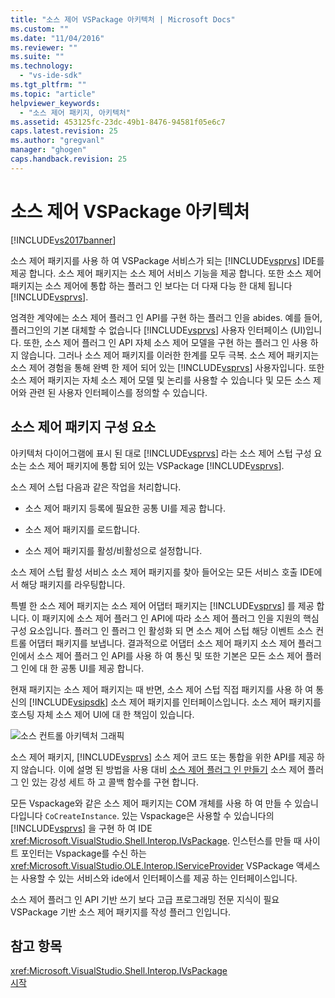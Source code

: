 ```yaml
---
title: "소스 제어 VSPackage 아키텍처 | Microsoft Docs"
ms.custom: ""
ms.date: "11/04/2016"
ms.reviewer: ""
ms.suite: ""
ms.technology: 
  - "vs-ide-sdk"
ms.tgt_pltfrm: ""
ms.topic: "article"
helpviewer_keywords: 
  - "소스 제어 패키지, 아키텍처"
ms.assetid: 453125fc-23dc-49b1-8476-94581f05e6c7
caps.latest.revision: 25
ms.author: "gregvanl"
manager: "ghogen"
caps.handback.revision: 25
---
```

# 소스 제어 VSPackage 아키텍처
[!INCLUDE[vs2017banner](../../code-quality/includes/vs2017banner.md)]

소스 제어 패키지를 사용 하 여 VSPackage 서비스가 되는 [!INCLUDE[vsprvs](../../code-quality/includes/vsprvs_md.md)] IDE를 제공 합니다.  소스 제어 패키지는 소스 제어 서비스 기능을 제공 합니다.  또한 소스 제어 패키지는 소스 제어에 통합 하는 플러그 인 보다는 더 다재 다능 한 대체 됩니다 [!INCLUDE[vsprvs](../../code-quality/includes/vsprvs_md.md)].  
  
 엄격한 계약에는 소스 제어 플러그 인 API를 구현 하는 플러그 인을 abides.  예를 들어, 플러그인의 기본 대체할 수 없습니다 [!INCLUDE[vsprvs](../../code-quality/includes/vsprvs_md.md)] 사용자 인터페이스 \(UI\)입니다.  또한, 소스 제어 플러그 인 API 자체 소스 제어 모델을 구현 하는 플러그 인 사용 하지 않습니다.  그러나 소스 제어 패키지를 이러한 한계를 모두 극복.  소스 제어 패키지는 소스 제어 경험을 통해 완벽 한 제어 되어 있는 [!INCLUDE[vsprvs](../../code-quality/includes/vsprvs_md.md)] 사용자입니다.  또한 소스 제어 패키지는 자체 소스 제어 모델 및 논리를 사용할 수 있습니다 및 모든 소스 제어와 관련 된 사용자 인터페이스를 정의할 수 있습니다.  
  
## 소스 제어 패키지 구성 요소  
 아키텍처 다이어그램에 표시 된 대로 [!INCLUDE[vsprvs](../../code-quality/includes/vsprvs_md.md)] 라는 소스 제어 스텁 구성 요소는 소스 제어 패키지에 통합 되어 있는 VSPackage [!INCLUDE[vsprvs](../../code-quality/includes/vsprvs_md.md)].  
  
 소스 제어 스텁 다음과 같은 작업을 처리합니다.  
  
-   소스 제어 패키지 등록에 필요한 공통 UI를 제공 합니다.  
  
-   소스 제어 패키지를 로드합니다.  
  
-   소스 제어 패키지를 활성\/비활성으로 설정합니다.  
  
 소스 제어 스텁 활성 서비스 소스 제어 패키지를 찾아 들어오는 모든 서비스 호출 IDE에서 해당 패키지를 라우팅합니다.  
  
 특별 한 소스 제어 패키지는 소스 제어 어댑터 패키지는 [!INCLUDE[vsprvs](../../code-quality/includes/vsprvs_md.md)] 를 제공 합니다.  이 패키지에 소스 제어 플러그 인 API에 따라 소스 제어 플러그 인을 지원의 핵심 구성 요소입니다.  플러그 인 플러그 인 활성화 되 면 소스 제어 스텁 해당 이벤트 소스 컨트롤 어댑터 패키지를 보냅니다.  결과적으로 어댑터 소스 제어 패키지 소스 제어 플러그 인에서 소스 제어 플러그 인 API를 사용 하 여 통신 및 또한 기본은 모든 소스 제어 플러그 인에 대 한 공통 UI를 제공 합니다.  
  
 현재 패키지는 소스 제어 패키지는 때 반면, 소스 제어 스텁 직접 패키지를 사용 하 여 통신의 [!INCLUDE[vsipsdk](../../extensibility/includes/vsipsdk_md.md)] 소스 제어 패키지를 인터페이스입니다.  소스 제어 패키지를 호스팅 자체 소스 제어 UI에 대 한 책임이 있습니다.  
  
 ![소스 컨트롤 아키텍처 그래픽](../../extensibility/internals/media/vsipsccarch.png "VSIPSCCArch")  
  
 소스 제어 패키지, [!INCLUDE[vsprvs](../../code-quality/includes/vsprvs_md.md)] 소스 제어 코드 또는 통합을 위한 API를 제공 하지 않습니다.  이에 설명 된 방법을 사용 대비 [소스 제어 플러그 인 만들기](../../extensibility/internals/creating-a-source-control-plug-in.md) 소스 제어 플러그 인 있는 강성 세트 하 고 콜백 함수를 구현 합니다.  
  
 모든 Vspackage와 같은 소스 제어 패키지는 COM 개체를 사용 하 여 만들 수 있습니다입니다 `CoCreateInstance`.  있는 Vspackage은 사용할 수 있습니다의 [!INCLUDE[vsprvs](../../code-quality/includes/vsprvs_md.md)] 을 구현 하 여 IDE <xref:Microsoft.VisualStudio.Shell.Interop.IVsPackage>.  인스턴스를 만들 때 사이트 포인터는 Vspackage를 수신 하는 <xref:Microsoft.VisualStudio.OLE.Interop.IServiceProvider> VSPackage 액세스는 사용할 수 있는 서비스와 ide에서 인터페이스를 제공 하는 인터페이스입니다.  
  
 소스 제어 플러그 인 API 기반 쓰기 보다 고급 프로그래밍 전문 지식이 필요 VSPackage 기반 소스 제어 패키지를 작성 플러그 인입니다.  
  
## 참고 항목  
 <xref:Microsoft.VisualStudio.Shell.Interop.IVsPackage>   
 [시작](../../extensibility/internals/getting-started-with-source-control-vspackages.md)